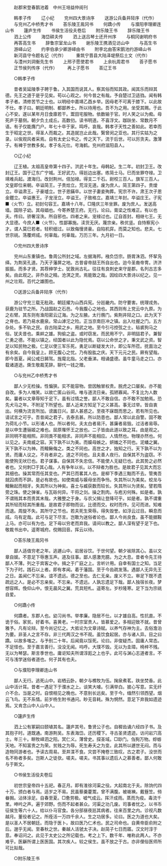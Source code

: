 <!-- { "loadSidebar": true } -->
　　赵郡宋登春鹅池着　中州王培益仲阅刊 

　　韩孝子传 
　　辽小纪 
　　兖州四大景诗序 
　　送游公兵备井陉序（代作） 
　　与兖州乙中桥秀才书 
　　荅乐陵王鳯冈书 
　　何蹻小传 
　　与濮阳李理卿连山书 
　　籧庐生传 
　　书侯生活役夫卷后 
　　附乐陵王书 
　　辞乐陵王书 
　　泗上公传 
　　海岱耕夫传 
　　泗上送吕琴士还开州序 
　　与桐冈谢明府书 
　　再答高生书 
　　辞鲁宗室龙山书 
　　谢乐陵王携酒见访山中 
　　与高生书 
　　游峄山记 
　　约李伯承少卿游峄由书 
　　附李北由答宋鹅池约游峄山书 
　　新河县守令题名记（代作） 
　　重筑宁晋县大陆泽堤祭后土文（代作） 
　　与澧州刘洞衡先生书 
　　上邢子愿使君书 
　　上余杭周君书 
　　荅子愿书 
　　正节侯列传序（代作） 
　　再上子愿书 
　　荅辽王书 

　　○韩孝子传 

　　昔者吴延陵季子聘于鲁。入其国而说其人。察其俗而知其政。闻其乐而辩其德。先王之道于是乎见矣。苟以心观之。何今昔之有哉。予自楚过卫适驺。闻有韩孝子者。清修苦节之士也。以明经中嘉靖乙酉乡举。因母老不可离于膝下。以此故不仕。孝子曰。朝廷明制、都鄙养士。所以待用也。吾不为之用。坐受其赐。于此心不安。遂以某年月日食廪若干。鬻田宅服物。依数输于官。时人笑之以为痴。母死庐于墓侧。朝夕负土成丘。高数仞。读书明道。不喜浮文。跏趺坐、常数月不语。有子仅能膺门户。年七十卒于家。鸣呼。哀哉。韩孝子天性之善如此。若幸而生于昭定之世。得圣人而裁之。其造就岂止此哉。繄曾闵之亚也。其行实姑为之录。以俟观风者采焉。自有太史公书之。传之天下。流于后世。可以厉贪夫。激薄子。有裨于世教多矣。孝子名元仕。号海鹤。兖州府滋阳县人。 

　　○辽小纪 

　　辽王植。太祖高皇帝第十四子。洪武十年生。母韩妃。生二年。初封卫王。改封辽王。国于辽东广宁城。王好武力。得廵边出塞。练简士马。巳而坐罪夺禄。卫靖难兵起。渡海归。改封荆州。倍加禄。得支二千石。尉校三百人。旗军三百人。文皇即位来朝。卒谥简王。子贵烚立。荒淫无道。废为庶人。简王第四子。贵燰立。卒谥肃王。子豪墭立。世子恩鏋卒。以世子妻妾殉葬。宪宗不许。肃王次子恩金鑙立。卒谥惠王。子宠涭立。卒谥王。子致格立。嘉靖三年封。卒谥庄王。子宪■〈火节〉立。初封句容王。嘉靖十八年。□隆庆三年坐罪。废为庶人。发送高墙。国除子幼。其母娼也。今寄养楚王府。无行。论曰。膏梁之性难正。有以也夫。传曰。骄奢淫泆。所自邪也。四者之来。宠禄过也。辽自首封。相继七王。无大显德。今庶人■〈火节〉。性鄙寡施。渎货无厌。蔑宗亲。秩优竖。自恃察宪小才。谓人莫巳若者。轻积细过。以致侮慢贤豪。自陷机穽。而莫之知也。悲夫。七世宗祧。荡覆烬烕。何辜哉。何辜哉。万历三年。九月初一日。 

　　○兖州四大景诗序 

　　兖州山东重镇也。鲁周公所封之域。左据海邦。襁负岱宗。肠胃洙泗。怀挈凫绎。为荆吴孔道。乃天子藩屏之地。古昔睿帝喆王所自出也。迨今圣裔帝冑。济济振振。而多才贤。其荐绅学士。犹敦尚古礼。往往有良刺史来守是郡。名列古志多矣。由此观之。非乔岳之精。沧溟之灵。焉能致之哉。因绘四大景诗以纪之。见一州之壮观。百代之雄图也。 

　　○送游公兵备井陉序（代作） 

　　游公守兖三载无秕政。朝廷擢为山西兵宪。分廵畿内。防守要害。统理戎务。获鹿为驻节之所。乃战国赵之石邑。今我腹心之地也。其西则有上党云中九原。为之右臂。其东则有渔阳密云辽海。为之左腋。太行鴈门。紫荆井陉之口。此为天下之脊也。若乃易水鹿泉。常山滹沱之险。正当京南巨冲之镇。出入吐握之门。五方杂处。多不轨之民。自古陆梁之乡。用武之地。至今引弓控弦之士。毡裘狗马之俗。犹夫昔也。乘衅之雄。狗偷之盗。或时窃发。而民用不宁。非明喆君子。兼智仁勇之德。不能以镇之。经国者以此为隐忧焉。窃以公命世之才。秉文武之资。智足以知民物之极。仁足以使三军乐死。勇足以断疑发大计。即公车所莅。抚面治之有余矣。自今我皇上。顾无腹心之忧。乃有股肱之庆。天下元元之民。厥有望哉。即今首夏。闻公戒日餙驾。旌麾北指。父老垂涕。相诵盛德。虽牛童马走之口。亦载诸道途。燍生敬裁芜辞。聊代一钱之赠。 

　　○与兖州乙中桥秀才书 

　　鄙人少无检操。性惼狭。实不能容物。尝因触冒权贵。脱虎之口屡矣。亦不能自改。多为人嗤笑。以故亡匿山谷间。唯与道流日亲。孤陋寡闻。不复比为人数矣。曩者以文章辱知于足下。虽有过情之誉。鄙人不敢自信。亦不敢不加勉焉。恐先犬马之年。不附足下所望也。鄙人近来方知足下之义甚高。事无过举。皆自衷出。何横为流言所加。谤讟日兴。鄙人甚惑之。至夜不寐既而思之。若有所见也。请试言之可乎。吾昔闻之君子。去泰去甚。所以防患也。鄙人常以此自警。固不敢为荷礼小节。以形诸人也。所以者何。夫太白者易汗。甚廉者易毁。过洁者易辱。是以申生遭骊姬之难也。屈原罹怀王之放也。二子皆由此道以致之耳。由是观之。非同明不能相照。非同类不能相求。非同声不能相应。人情然也。物理亦然也。何以见之。夫南威之容。天下孰不以为美。而嫫母嫉之。妍媸之不同也。泥蟠之翼。天下孰不以为神。而鳣鳅侮之。类之不同也。高世之才。独知之行。天下孰不以为贤。而庸人议之。不肖者非之。道之不同也。且夫善人夜行。自保其不为盗窃。不能使狗无吠巳也。君子谋事。自保其不失忠信。不能使人无疑巳也。此其势之必然者也。又何刺□于其心哉。人有争年以长。以不辩者为胜也。是故君子见其大而忘其细也。操其常而任其变也。严其巳而畧其人也。是柳下季遇三黜而不去。管夷吾就囚虏而不辞。是必有故也。如使南威与嫫母坐而争怜。失其所以为美矣。蛟龙与鳣鳅起而相牙。失其所以为神矣。喜士与臧获数而较长。失其所以为贤矣。譬若隋旁之珠。使之弹雀。与瓦砾何异。干将之剑。操之割肉。与庖刃何殊。如是者。孰不谓贱其本而贵其末哉。大雅整之于身。与农父揖让登降可乎。如是者。孰不谓重其所轻而轻其所重哉。是故君子即物而议。比德而交。权时而作。见可而进。知难而退。周旋不失。其所守之节也。若夫死生荣辱。得失毁誉。如浮云过目。瞬息而烕。乌有定哉。此可与足下尽言。岂敢为迷俗者论也。鄙人今尚良食。虽不能据鞍上马。亦可以有为也。足下毋以穷老而弃我。请间以教之。鄙人深有望于足下也。敬裁书出中。遥寄城府。傥赐回音。挥云以待。 

　　○荅乐陵王鳯冈书 

　　鄙人适值穷老之年。逃遯山中。岩居谷饮。于世何望。朝夕袚除其心。虽以文章自娱。不意足下辱惠玉声。道及往事。鄙人感激充臆。为之大息。昔者令先王待鄙人不薄。列之于宾客之中。揖之于广庭之上。言听计用。自幸有国士之知。当足下为子时。践石以上者。即有孝闻。着于藩国。至于今齿疏发落。遇鄙人无异先王之日。盖闻仁不忘亲。谊不遗远。德之至也。去仁无亲。废义不立。审足下既不遗疏远之人。是必不忘亲矣。不忘亲。不遗远。人孰忘遗足下哉。鄙人独宿长夜。梦想容辉。俛仰山中。恨无晨风之翼。荒具短札。遥寄左。岁杪隆寒。足下当为宗祧自爱。 

　　○何蹻小传 

　　何蹻者。东郡人也。幼习尚书。举孝廉。隐居不仕。以才雄自高。性抗直。不诡于俗。家贫。好着书。喜黄老。一时宗室贵人。皆慕爱之。多相迎致不就。昔曾雅予。凡有论辩。至今尚记忆之。大抵论为文章诗赋。以养气存神为主。去俗澹泊为要。非圣人之言不存。非三代两汉之书不观。虽饮食起居。亦与诸人异。目之曰蹻。以故多嗤之。与予别二十年。后闻竟以馁死。论曰。非俊疑杰。固庸人常态。不足怪也。至于嘉言善行。没没无闻。呜呼。大璞不毁。无以为圭璋。椅梓不残。无以为琴瑟。斯言季世也。庸讵知夫所谓淳厖之上也乎。此可与渊心志道者言。不可与浅学迷俗者道也。何子其有也夫。 

　　○与濮阳李理卿连山书 

　　鄙人无行。逃死山中。岩栖云卧。朝夕与樵牧为伍。掬泉煮茗。趺坐焚香。此山中活计耳。昔者一遇足下于濮水之上。谈笑大噱。引满举白。披心写意。实无纤介不合。当是之时。自恨相见之晚也。不意别长远矣。至于今。缅然引领西望。烟云飞鸟。无不系情。前岁杨生附书通问。眇无音耗。殊为惘然。意足下弃我如遗迹焉。又肯念山中人山中人。 

　　○籧庐生传 

　　泗上公有冢嗣曰颐埴其名。籧庐其号。鲁贤公子也。自穉齿诵六经四子书。及其抱子时。道既通。南游荆吴。东表海岱。还历稷下。寻古圣贤遗迹。访问岩穴高士。年三十。畊牧峄泗之阳。冥仁义。薄曾史。探圣域。□玅门。刍狥万物。蜉蝣天地。不知富贵之为荣。贫贱之为辱。死生寿夭之为变。此其所以遯世无闷。而与造物同游者也。予读古周易。至井渫不食。灾尝不掩卷三致叹。古之君子。没世而名不称者多矣。岂斯人之徒欤。嗟夫。嗟夫。书其事以遗后人之慕善者。鄙人何敢与于斯文。 

　　○书侯生活役夫卷后 

　　初世宗皇帝四十五祀。春正月。即有淮徐河渠之役。大起南北于夫。除饷代四十万。颁白者与焉。适岁之不易。民虽藜羹藿鬻。曾不满腹。被袯襫。戴簦笠。偫畚挶。沾体涂足。自春至夏。□惫劳极。嘘气成云。挥汗成雨。蒸而为疫。毒流千里。呻吟之声。遍于郊野。伤而不起者甚众。河渠之功几废。司事者忧之。以书币征侯生等六十人。给以仆马官食。各分部昼夜廵其病者。往来百里之内。诊视凡数越月。董役者记之。所痊活一万四千余人。生之功居多。论曰。医之为道也大矣。是以圣人不居朝廷。而隐于医卜。故曰医乃仁术也。民之司命也。自黄帝臣俞附之后。邈乎无闻。至春秋之世。秦越人活虢太子决。赵简子七日而寤。汉文时淳于意。奉诏问之。此见于太史公之所记载也。考之上下。数千年、唯称此两人。不亦难乎。医龢所谓上医医国。其次疾人。较之侯生。虽不放之于古。亦非俚俗医师所可比拟哉。 

　　○附乐陵王书 

